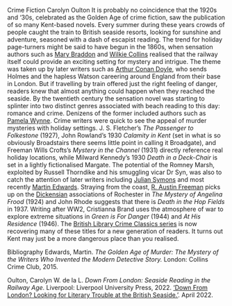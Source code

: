 Crime Fiction
Carolyn Oulton
It is probably no coincidence that the 1920s and ‘30s, celebrated as the Golden Age of crime fiction, saw the publication of so many Kent-based novels. Every summer during these years crowds of people caught the train to British seaside resorts, looking for sunshine and adventure, seasoned with a dash of escapist reading. The trend for holiday page-turners might be said to have begun in the 1860s, when sensation authors such as [Mary Braddon](/19c/19c-braddon-biography) and [Wilkie Collins](19c/19c-collins-biography) realised that the railway itself could provide an exciting setting for mystery and intrigue. The theme was taken up by later writers such as [Arthur Conan Doyle](/19c/19c-conan-doyle), who sends Holmes and the hapless Watson careering around England from their base in London. But if travelling by train offered just the right feeling of danger, readers knew that almost anything could happen when they reached the seaside.
By the twentieth century the sensation novel was starting to splinter into two distinct genres associated with beach reading to this day: romance and crime. Denizens of the former included authors such as [Pamela Wynne](/20c/20c-wynne-biography). Crime writers were quick to see the appeal of murder mysteries with holiday settings. J. S. Fletcher’s _The Passenger to Folkestone_ (1927), John Rowland’s 1930 _Calamity in Kent_ (set in what is so obviously Broadstairs there seems little point in calling it Broadgate), and Freeman Wills Crofts’s _Mystery in the Channel_ (1931) directly reference real holiday locations, while Milward Kennedy’s 1930 _Death in a Deck-Chair_ is set in a lightly fictionalised Margate. 
The potential of the Romney Marsh, exploited by Russell Thorndike and his smuggling vicar Dr Syn, was also to catch the attention of later writers including [Julian Symons](/20c/20c-symons-biography) and most recently [Martin Edwards](/21c/21c-edwards-sepulchre-street).
Straying from the coast, [R. Austin Freeman](/20c/20c-freeman-biography) picks up on the [Dickensian](/dickens/edwin-drood-curated-walk) associations of Rochester in _The Mystery of Angelina Frood_ (1924) and John Rhode suggests that there is _Death in the Hop Fields_ in 1937. Writing after WW2, Cristianna Brand uses the atmosphere of war to explore extreme situations in _Green is For Danger_ (1944) and _At His Residence_ (1946).
The [British Library Crime Classics series](https://shop.bl.uk/collections/crime-classics) is now recovering many of these titles for a new generation of readers. It turns out Kent may just be a more dangerous place than you realised.

Bibliography
Edwards, Martin. _The Golden Age of Murder: The Mystery of the Writers Who Invented the Modern Detective Story._ London: Collins Crime Club, 2015.

Oulton, Carolyn W. de la L. _Down From London: Seaside Reading in the Railway Age._ Liverpool: Liverpool University Press, 2022.
[‘Down From London? Looking for Literary Trouble at the British Seaside.’](https://liverpooluniversitypress.blog/2022/04/20/down-from-london-looking-for-literary-trouble-at-the-british-seaside/). April 2022.
